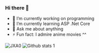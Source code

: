 ### Hi there 👋


- 🔭 I’m currently working on programming                                                                     
- 🌱 I’m currently learning ASP .Net Core
- 💬 Ask me about anything
- ⚡ Fun fact: I  admire  anime movies ^^

![JXA0](https://user-images.githubusercontent.com/63016233/159158595-6396e478-11f1-4561-9dd0-dc831d4042eb.gif) ![Github stats 1](https://github-readme-stats.vercel.app/api?username=snglbyrr8&show_icons=true&theme=gradient)



